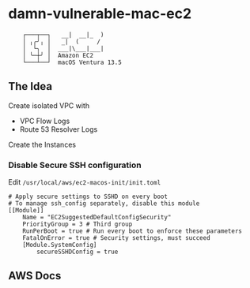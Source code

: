 # damn-vulnerable-mac-ec2

```
    ┌───┬──┐   __|  __|_  )
    │ ╷╭╯╷ │   _|  (     /
    │  └╮  │  ___|\___|___|
    │ ╰─┼╯ │  Amazon EC2
    └───┴──┘  macOS Ventura 13.5
```


## The Idea

Create isolated VPC with
- VPC Flow Logs
- Route 53 Resolver Logs

Create the Instances


### Disable Secure SSH configuration

Edit `/usr/local/aws/ec2-macos-init/init.toml`

```
# Apply secure settings to SSHD on every boot
# To manage ssh_config separately, disable this module
[[Module]]
    Name = "EC2SuggestedDefaultConfigSecurity"
    PriorityGroup = 3 # Third group
    RunPerBoot = true # Run every boot to enforce these parameters
    FatalOnError = true # Security settings, must succeed
    [Module.SystemConfig]
        secureSSHDConfig = true
```



## AWS Docs


